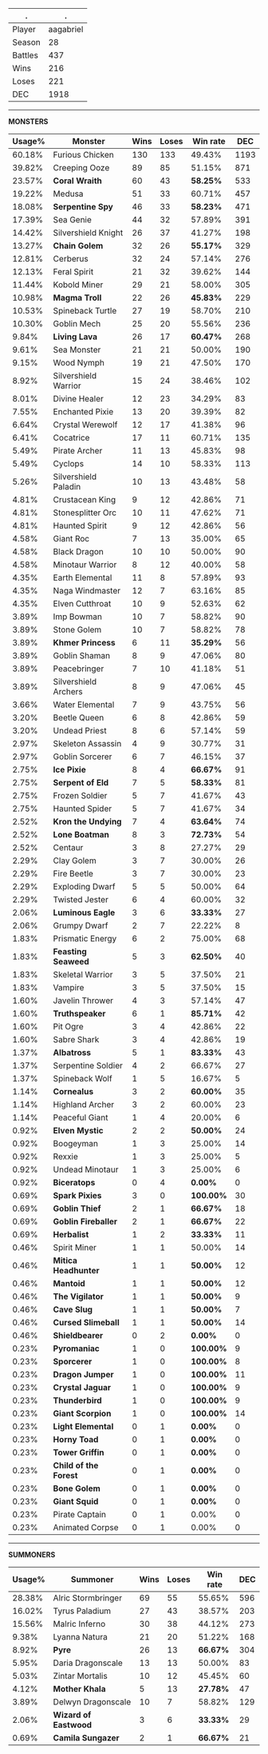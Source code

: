 .|.
|-|-
Player|aagabriel
Season|28
Battles|437
Wins|216
Loses|221
DEC|1918

---
**MONSTERS**

Usage%|Monster|Wins|Loses|Win rate|DEC|
-|-|-|-|-|-|
60.18%|Furious Chicken|130|133|49.43%|1193|
39.82%|Creeping Ooze|89|85|51.15%|871|
23.57%|**Coral Wraith**|60|43|**58.25%**|533|
19.22%|Medusa|51|33|60.71%|457|
18.08%|**Serpentine Spy**|46|33|**58.23%**|471|
17.39%|Sea Genie|44|32|57.89%|391|
14.42%|Silvershield Knight|26|37|41.27%|198|
13.27%|**Chain Golem**|32|26|**55.17%**|329|
12.81%|Cerberus|32|24|57.14%|276|
12.13%|Feral Spirit|21|32|39.62%|144|
11.44%|Kobold Miner|29|21|58.00%|305|
10.98%|**Magma Troll**|22|26|**45.83%**|229|
10.53%|Spineback Turtle|27|19|58.70%|210|
10.30%|Goblin Mech|25|20|55.56%|236|
9.84%|**Living Lava**|26|17|**60.47%**|268|
9.61%|Sea Monster|21|21|50.00%|190|
9.15%|Wood Nymph|19|21|47.50%|170|
8.92%|Silvershield Warrior|15|24|38.46%|102|
8.01%|Divine Healer|12|23|34.29%|83|
7.55%|Enchanted Pixie|13|20|39.39%|82|
6.64%|Crystal Werewolf|12|17|41.38%|96|
6.41%|Cocatrice|17|11|60.71%|135|
5.49%|Pirate Archer|11|13|45.83%|98|
5.49%|Cyclops|14|10|58.33%|113|
5.26%|Silvershield Paladin|10|13|43.48%|58|
4.81%|Crustacean King|9|12|42.86%|71|
4.81%|Stonesplitter Orc|10|11|47.62%|71|
4.81%|Haunted Spirit|9|12|42.86%|56|
4.58%|Giant Roc|7|13|35.00%|65|
4.58%|Black Dragon|10|10|50.00%|90|
4.58%|Minotaur Warrior|8|12|40.00%|58|
4.35%|Earth Elemental|11|8|57.89%|93|
4.35%|Naga Windmaster|12|7|63.16%|85|
4.35%|Elven Cutthroat|10|9|52.63%|62|
3.89%|Imp Bowman|10|7|58.82%|90|
3.89%|Stone Golem|10|7|58.82%|78|
3.89%|**Khmer Princess**|6|11|**35.29%**|56|
3.89%|Goblin Shaman|8|9|47.06%|80|
3.89%|Peacebringer|7|10|41.18%|51|
3.89%|Silvershield Archers|8|9|47.06%|45|
3.66%|Water Elemental|7|9|43.75%|56|
3.20%|Beetle Queen|6|8|42.86%|59|
3.20%|Undead Priest|8|6|57.14%|59|
2.97%|Skeleton Assassin|4|9|30.77%|31|
2.97%|Goblin Sorcerer|6|7|46.15%|37|
2.75%|**Ice Pixie**|8|4|**66.67%**|91|
2.75%|**Serpent of Eld**|7|5|**58.33%**|81|
2.75%|Frozen Soldier|5|7|41.67%|43|
2.75%|Haunted Spider|5|7|41.67%|34|
2.52%|**Kron the Undying**|7|4|**63.64%**|74|
2.52%|**Lone Boatman**|8|3|**72.73%**|54|
2.52%|Centaur|3|8|27.27%|29|
2.29%|Clay Golem|3|7|30.00%|26|
2.29%|Fire Beetle|3|7|30.00%|23|
2.29%|Exploding Dwarf|5|5|50.00%|64|
2.29%|Twisted Jester|6|4|60.00%|32|
2.06%|**Luminous Eagle**|3|6|**33.33%**|27|
2.06%|Grumpy Dwarf|2|7|22.22%|8|
1.83%|Prismatic Energy|6|2|75.00%|68|
1.83%|**Feasting Seaweed**|5|3|**62.50%**|40|
1.83%|Skeletal Warrior|3|5|37.50%|21|
1.83%|Vampire|3|5|37.50%|15|
1.60%|Javelin Thrower|4|3|57.14%|47|
1.60%|**Truthspeaker**|6|1|**85.71%**|42|
1.60%|Pit Ogre|3|4|42.86%|22|
1.60%|Sabre Shark|3|4|42.86%|19|
1.37%|**Albatross**|5|1|**83.33%**|43|
1.37%|Serpentine Soldier|4|2|66.67%|27|
1.37%|Spineback Wolf|1|5|16.67%|5|
1.14%|**Cornealus**|3|2|**60.00%**|35|
1.14%|Highland Archer|3|2|60.00%|23|
1.14%|Peaceful Giant|1|4|20.00%|6|
0.92%|**Elven Mystic**|2|2|**50.00%**|24|
0.92%|Boogeyman|1|3|25.00%|14|
0.92%|Rexxie|1|3|25.00%|5|
0.92%|Undead Minotaur|1|3|25.00%|6|
0.92%|**Biceratops**|0|4|**0.00%**|0|
0.69%|**Spark Pixies**|3|0|**100.00%**|30|
0.69%|**Goblin Thief**|2|1|**66.67%**|18|
0.69%|**Goblin Fireballer**|2|1|**66.67%**|22|
0.69%|**Herbalist**|1|2|**33.33%**|11|
0.46%|Spirit Miner|1|1|50.00%|14|
0.46%|**Mitica Headhunter**|1|1|**50.00%**|12|
0.46%|**Mantoid**|1|1|**50.00%**|12|
0.46%|**The Vigilator**|1|1|**50.00%**|9|
0.46%|**Cave Slug**|1|1|**50.00%**|7|
0.46%|**Cursed Slimeball**|1|1|**50.00%**|14|
0.46%|**Shieldbearer**|0|2|**0.00%**|0|
0.23%|**Pyromaniac**|1|0|**100.00%**|9|
0.23%|**Sporcerer**|1|0|**100.00%**|8|
0.23%|**Dragon Jumper**|1|0|**100.00%**|11|
0.23%|**Crystal Jaguar**|1|0|**100.00%**|9|
0.23%|**Thunderbird**|1|0|**100.00%**|9|
0.23%|**Giant Scorpion**|1|0|**100.00%**|14|
0.23%|**Light Elemental**|0|1|**0.00%**|0|
0.23%|**Horny Toad**|0|1|**0.00%**|0|
0.23%|**Tower Griffin**|0|1|**0.00%**|0|
0.23%|**Child of the Forest**|0|1|**0.00%**|0|
0.23%|**Bone Golem**|0|1|**0.00%**|0|
0.23%|**Giant Squid**|0|1|**0.00%**|0|
0.23%|Pirate Captain|0|1|0.00%|0|
0.23%|Animated Corpse|0|1|0.00%|0|

---
**SUMMONERS**

Usage%|Summoner|Wins|Loses|Win rate|DEC|
-|-|-|-|-|-|
28.38%|Alric Stormbringer|69|55|55.65%|596|
16.02%|Tyrus Paladium|27|43|38.57%|203|
15.56%|Malric Inferno|30|38|44.12%|273|
9.38%|Lyanna Natura|21|20|51.22%|168|
8.92%|**Pyre**|26|13|**66.67%**|304|
5.95%|Daria Dragonscale|13|13|50.00%|83|
5.03%|Zintar Mortalis|10|12|45.45%|60|
4.12%|**Mother Khala**|5|13|**27.78%**|47|
3.89%|Delwyn Dragonscale|10|7|58.82%|129|
2.06%|**Wizard of Eastwood**|3|6|**33.33%**|29|
0.69%|**Camila Sungazer**|2|1|**66.67%**|21|
